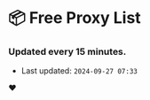 # :package: Free Proxy List
### Updated every 15 minutes.

- Last updated: `2024-09-27 07:33`

:heart:
